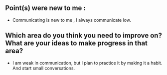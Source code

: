 ##  Point(s) were new to me :
- Communicating is new to me , I always communicate low.

## Which area do you think you need to improve on? What are your ideas to make progress in that area?
- I am weak in communication, but I plan to practice it by making it a habit. And start small conversations.
